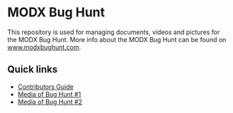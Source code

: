 # MODX Bug Hunt
This repository is used for managing documents, videos and pictures for the MODX Bug Hunt. More info about the MODX Bug Hunt can be found on www.modxbughunt.com.

## Quick links
* [Contributors Guide](https://github.com/Sterc/modxbughunt/blob/master/contributors-guide.md)
* [Media of Bug Hunt #1](https://github.com/Sterc/modxbughunt/blob/master/media/bughunt-1)
* [Media of Bug Hunt #2](https://github.com/Sterc/modxbughunt/blob/master/media/bughunt-2)
